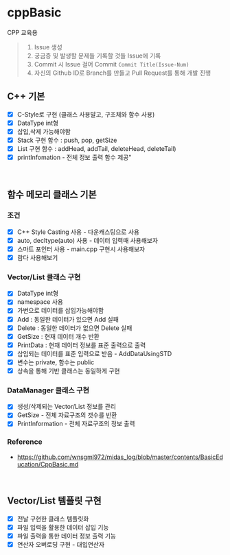# cppBasic
CPP 교육용

> 1. Issue 생성
> 2. 궁금증 및 발생할 문제들 기록할 것들 Issue에 기록
> 3. Commit 시 Issue 걸어 Commit `Commit Title(Issue-Num)`
> 4. 자신의 Github ID로 Branch를 만들고 Pull Request를 통해 개발 진행


## C++ 기본
- [x] C-Style로 구현 (클래스 사용말고, 구조체와 함수 사용)  
- [x] DataType int형  
- [x] 삽입,삭제 가능해야함  
- [x] Stack 구현 함수 : push, pop, getSize  
- [x] List 구현 함수 : addHead, addTail, deleteHead, deleteTail)  
- [x] printInfomation - 전체 정보 출력 함수 제공"  
  
<br/>

## 함수 메모리 클래스 기본
### 조건
- [x] C++ Style Casting 사용 - 다운캐스팅으로 사용
- [x] auto, decltype(auto) 사용 - 데이터 입력때 사용해보자
- [x] 스마트 포인터 사용 - main.cpp 구현시 사용해보자
- [x] 람다 사용해보기
### Vector/List 클래스 구현
- [x] DataType int형  
- [x] namespace 사용  
- [x] 가변으로 데이터를 삽입가능해야함  
- [x] Add : 동일한 데이터가 있으면 Add 실패  
- [x] Delete : 동일한 데이터가 없으면 Delete 실패  
- [x] GetSize : 현재 데이터 개수 반환  
- [x] PrintData : 현재 데이터 정보를 표준 출력으로 출력  
- [x] 삽입되는 데이터를 표준 입력으로 받음 - AddDataUsingSTD
- [x] 변수는 private, 함수는 public  
- [x] 상속을 통해 기반 클래스는 동일하게 구현  
### DataManager 클래스 구현
- [x] 생성/삭제되는 Vector/List 정보를 관리
- [x] GetSize - 전체 자료구조의 갯수를 반환
- [x] PrintInformation - 전체 자료구조의 정보 출력

### Reference
* <https://github.com/wnsgml972/midas_log/blob/master/contents/BasicEducation/CppBasic.md>


<br/>

## Vector/List 템플릿 구현
- [x] 전날 구현한 클래스 템플릿화
- [x] 파일 입력을 활용한 데이터 삽입 기능  
- [x] 파일 출력을 통한 데이터 정보 출력 기능  
- [x] 연산자 오버로딩 구현 - 대입연산자
